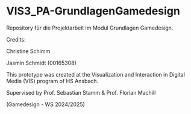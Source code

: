 # VIS3_PA-GrundlagenGamedesign

Repository für die Projektarbeit im Modul Grundlagen Gamedesign.


Credits:

Christine Schimm

Jasmin Schmidt (00165308)


This prototype was created at the Visualization and Interaction in Digital Media (VIS) program of HS Ansbach.

Supervised by Prof. Sebastian Stamm & Prof. Florian Machill

(Gamedesign - WS 2024/2025)

